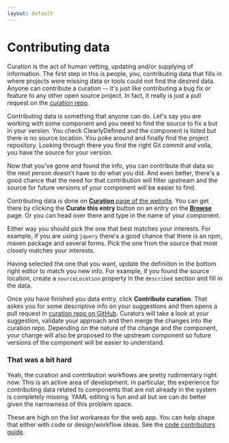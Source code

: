 ```yaml
---
layout: default
---
```


# Contributing data

Curation is the act of human vetting, updating and/or supplying of information.
The first step in this is people, you, contributing data that fills in where projects were
missing data or tools could not find the desired data. Anyone can contribute a curation -- it's
just like contributing a bug fix or feature to any other open source project. In fact, it really
is just a pull request on the [curation repo](https://github.com/clearlydefined/curated-data).

Contributing data is something that anyone can do. Let's say you are working with some
component and you need to find the source to fix a but in your version. You check ClearlyDefined
and the component is listed but there is no source location. You poke around and finally find
the project repository. Looking through there you find the right Git commit and voila,
you have the source for your version.

Now that you've gone and found the info, you can contribute that data so the next person doesn't
have to do what you did. And even better, there's a good chance that the need for that contribution
will filter upstream and the source for future versions of your component will be easier to find.

Contributing data is done on [**Curation** page of the website](https://clearlydefined.io/curate).
You can get there by clicking the **Curate this entry** button on an entry on the
[**Browse**](https://clearlydefined.io/definitions) page. Or you can head over there and type in
the name of your component.

Either way you should pick the one that best matches your
interests. For example, if you are using `jquery` there's a good chance that there is an npm, maven
package and several forms. Pick the one from the source that most closely matches your interests.

Having selected the one that you want, update the definiiton in the bottom right editor to match
you new info. For example, if you found the source location, create a `sourceLocation` property
in the `described` section and fill in the data.

Once you have finished you data entry, click **Contribute curation**. That askes you for
some descriptive info on your suggestions and then opens a pull request in
[curation repo on GitHub](https://github.com/clearlydefined/curated-data). Curators will take a
look at your suggestion, validate your approach and then merge the changes into the curation repo.
Depending on the nature of the change and the component, your change will also be proposed to the
upstream component so future versions of the component will be easier to understand.

### That was a bit hard

Yeah, the curation and contribution workflows are pretty rudimentary right now. This is an active
area of development. In particular, the experience for contributing data related to components
that are not already in the system is completely missing. YAML editing is fun and all but
we can do better given the narrowness of this problem space.

These are high on the list workareas for the web app. You can help shape that either with code
or design/workflow ideas. See the [code contributors guide](contributing-code).
